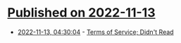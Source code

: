 # [Published on 2022-11-13](index.md)

* [2022-11-13, 04:30:04](https://news.ycombinator.com/item?id=33580068) - [Terms of Service; Didn't Read](https://tosdr.org/en/frontpage)

